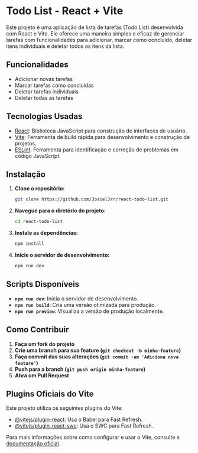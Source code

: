 # Todo List - React + Vite

Este projeto é uma aplicação de lista de tarefas (Todo List) desenvolvida com React e Vite. Ele oferece uma maneira simples e eficaz de gerenciar tarefas com funcionalidades para adicionar, marcar como concluído, deletar itens individuais e deletar todos os itens da lista.

## Funcionalidades

- Adicionar novas tarefas
- Marcar tarefas como concluídas
- Deletar tarefas individuais
- Deletar todas as tarefas

## Tecnologias Usadas

- [React](https://reactjs.org/): Biblioteca JavaScript para construção de interfaces de usuário.
- [Vite](https://vitejs.dev/): Ferramenta de build rápida para desenvolvimento e construção de projetos.
- [ESLint](https://eslint.org/): Ferramenta para identificação e correção de problemas em código JavaScript.

## Instalação

1. **Clone o repositório:**

    ```bash
    git clone https://github.com/JosielJrr/react-todo-list.git
    ```

2. **Navegue para o diretório do projeto:**

    ```bash
    cd react-todo-list
    ```

3. **Instale as dependências:**

    ```bash
    npm install
    ```

4. **Inicie o servidor de desenvolvimento:**

    ```bash
    npm run dev
    ```

## Scripts Disponíveis

- **`npm run dev`**: Inicia o servidor de desenvolvimento.
- **`npm run build`**: Cria uma versão otimizada para produção.
- **`npm run preview`**: Visualiza a versão de produção localmente.

## Como Contribuir

1. **Faça um fork do projeto**
2. **Crie uma branch para sua feature (`git checkout -b minha-feature`)**
3. **Faça commit das suas alterações (`git commit -am 'Adiciona nova feature'`)**
4. **Push para a branch (`git push origin minha-feature`)**
5. **Abra um Pull Request**


## Plugins Oficiais do Vite

Este projeto utiliza os seguintes plugins do Vite:

- [@vitejs/plugin-react](https://github.com/vitejs/vite-plugin-react/blob/main/packages/plugin-react/README.md): Usa o Babel para Fast Refresh.
- [@vitejs/plugin-react-swc](https://github.com/vitejs/vite-plugin-react-swc): Usa o SWC para Fast Refresh.

Para mais informações sobre como configurar e usar o Vite, consulte a [documentação oficial](https://vitejs.dev/).

